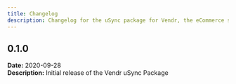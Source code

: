 ```yaml
---
title: Changelog
description: Changelog for the uSync package for Vendr, the eCommerce solution for Umbraco v8+
---
```


## 0.1.0 
**Date:** 2020-09-28  
**Description:** Initial release of the Vendr uSync Package  